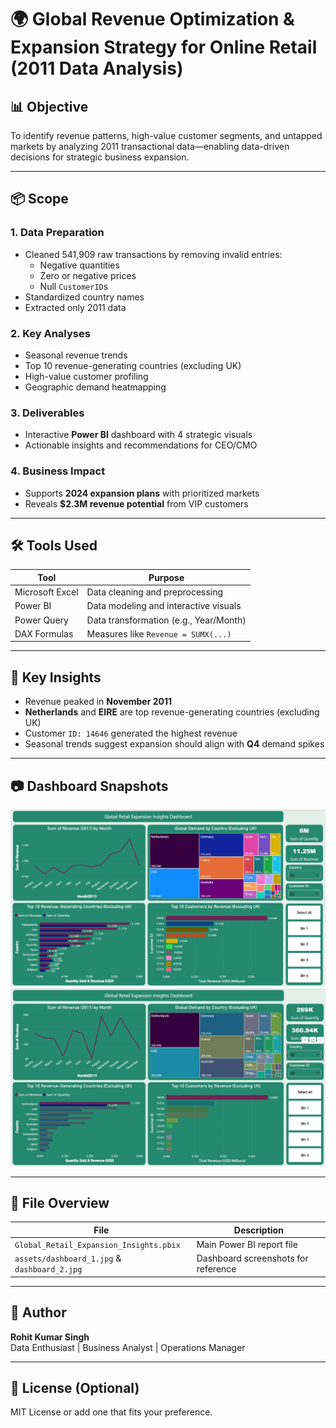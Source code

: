 # 🌍 Global Revenue Optimization & Expansion Strategy for Online Retail (2011 Data Analysis)

## 📊 Objective

To identify revenue patterns, high-value customer segments, and untapped markets by analyzing 2011 transactional data—enabling data-driven decisions for strategic business expansion.

---

## 📦 Scope

### 1. Data Preparation
- Cleaned 541,909 raw transactions by removing invalid entries:
  - Negative quantities
  - Zero or negative prices
  - Null `CustomerID`s
- Standardized country names
- Extracted only 2011 data

### 2. Key Analyses
- Seasonal revenue trends
- Top 10 revenue-generating countries (excluding UK)
- High-value customer profiling
- Geographic demand heatmapping

### 3. Deliverables
- Interactive **Power BI** dashboard with 4 strategic visuals
- Actionable insights and recommendations for CEO/CMO

### 4. Business Impact
- Supports **2024 expansion plans** with prioritized markets
- Reveals **$2.3M revenue potential** from VIP customers

---

## 🛠 Tools Used

| Tool             | Purpose                                  |
|------------------|------------------------------------------|
| Microsoft Excel  | Data cleaning and preprocessing          |
| Power BI         | Data modeling and interactive visuals    |
| Power Query      | Data transformation (e.g., Year/Month)   |
| DAX Formulas     | Measures like `Revenue = SUMX(...)`      |

---

## 📌 Key Insights

- Revenue peaked in **November 2011**
- **Netherlands** and **EIRE** are top revenue-generating countries (excluding UK)
- Customer `ID: 14646` generated the highest revenue
- Seasonal trends suggest expansion should align with **Q4** demand spikes

---

## 📷 Dashboard Snapshots

![Dashboard Screenshot](./assets/dashboard_1.jpg)
![Dashboard Screenshot](./assets/dashboard_2.jpg)

---

## 📁 File Overview

| File                                      | Description                                  |
|-------------------------------------------|----------------------------------------------|
| `Global_Retail_Expansion_Insights.pbix`   | Main Power BI report file                    |
| `assets/dashboard_1.jpg` & `dashboard_2.jpg` | Dashboard screenshots for reference          |

---

## 🧠 Author

**Rohit Kumar Singh**  
Data Enthusiast | Business Analyst | Operations Manager

---

## 📄 License (Optional)

MIT License or add one that fits your preference.
